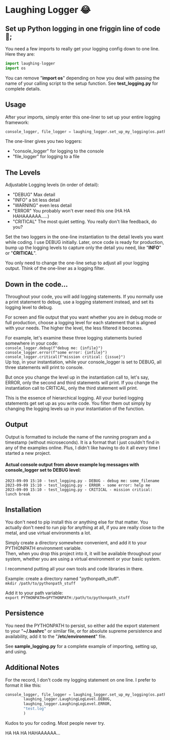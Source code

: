 # Laughing Logger &#x1F602;
## Set up Python logging in one friggin line of code  &#x1F923;;

You need a few imports to really get your logging config down to one line.  Here they are:
```python
import laughing-logger
import os
```
You can remove "__import os__" depending on how you deal with passing the name of your calling script to the setup function.  See __test_logging.py__ for complete details.  


## Usage
After your imports, simply enter this one-liner to set up your entire logging framework:  
```python
console_logger, file_logger = laughing_logger.set_up_my_logging(os.path.basename(__file__), laughing_logger.LaughingLogLevel.DEBUG, laughing_logger.LaughingLogLevel.ERROR, "test.log")

```

The one-liner gives you two loggers:  
- "console_logger" for logging to the console
- "file_logger" for logging to a file

## The Levels
Adjustable Logging levels (in order of detail):
- "DEBUG"     Max detail
- "INFO"      a bit less detail
- "WARNING"   even less detail
- "ERROR"  You probably won't ever need this one  (HA HA HAHAAAAAA.....)
- "CRITICAL"  The most quiet setting.  You really don't like feedback, do you?  

Set the two loggers in the one-line instantiation to the detail levels you want while coding.  I use DEBUG initially. Later, once code is ready for production, bump up the logging levels to capture only the detail you need, like "__INFO__" or "__CRITICAL__".  

You only need to change the one-line setup to adjust all your logging output. Think of the one-liner as a logging filter.  

## Down in the code...
Throughout your code, you will add logging statements.  If you normally use a print statement to debug, use a logging statement instead, and set its logging level to debug.  

For screen and file output that you want whether you are in debug mode or full production, choose a logging level for each statement that is aligned with your needs. The higher the level, the less filtered it becomes.  

For example, let's examine these three logging statements buried somewhere in your code:  
`console_logger.debug(f"debug me: {infile}")`  
`console_logger.error(f"some error: {infile}")`  
`console_logger.critical(f"mission critical: {issue}")`  
Up top, in your instantiation, while your console_logger is set to DEBUG, all three statements will print to console.  

But once you change the level up in the instantiation call to, let's say, ERROR, only the second and third statements will print.  If you change the instantiation call to CRITICAL, only the third statement will print.  

This is the essence of hierarchical logging. All your buried logging statements get set up as you write code.  You filter them out simply by changing the logging levels up in your instantiation of the function.


## Output
Output is formatted to include the name of the running program and a timestamp (without microseconds).  It is a format that I just couldn't find in any of the examples online. Plus, I didn't like having to do it all every time I started a new project.  

#### Actual console output from above example log messages with console_logger set to DEBUG level:  
    2023-09-09 15:10 - test_logging.py - DEBUG - debug me: some_filename  
    2023-09-09 15:10 - test_logging.py - ERROR - some error: help me  
    2023-09-09 15:10 - test_logging.py - CRITICAL - mission critical: lunch break  

## Installation
You don't need to pip install this or anything else for that matter.  You actually don't need to run pip for anything at all, if you are really close to the metal, and use virtual environments a lot.  

Simply create a directory somewhere convenient, and add it to your PYTHONPATH environment variable.  
Then, when you drop this project into it, it will be available throughout your system, whether you are using a virtual environment or your basic system.  

I recommend putting all your own tools and code libraries in there.  

Example: create a directory named "pythonpath_stuff".  
`mkdir /path/to/pythonpath_stuff`  

Add it to your path variable:  
`export PYTHONPATH=$PYTHONPATH:/path/to/pythonpath_stuff`  

## Persistence
You need the PYTHONPATH to persist, so either add the export statement to your "__~/.bashrc__" or similar file, or for absolute supreme persistence and availability, add it to the "__/etc/environment__" file.  

See __sample_logging.py__ for a complete example of importing, setting up, and using.  

## Additional Notes  
For the record, I don't code my logging statement on one line.  I prefer to format it like this:  
```python
console_logger, file_logger = laughing_logger.set_up_my_logging(os.path.basename(__file__),  
        laughing_logger.LaughingLogLevel.DEBUG,  
        laughing_logger.LaughingLogLevel.ERROR,  
        "test.log"  
        )

```

Kudos to you for coding.  Most people never try.  

HA HA HA HAHAAAAAA...  
